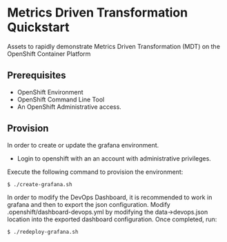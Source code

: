 # Metrics Driven Transformation Quickstart

Assets to rapidly demonstrate Metrics Driven Transformation (MDT) on the OpenShift Container Platform

## Prerequisites

* OpenShift Environment
* OpenShift Command Line Tool
* An OpenShift Administrative access.

## Provision

In order to create or update  the grafana environment.
* Login to openshift with an an account with administrative privileges.

Execute the following command to provision the environment:

```bash
$ ./create-grafana.sh
```

In order to modify the DevOps Dashboard, it is recommended to work in grafana and then to export the json configuration.
Modify .openshift/dashboard-devops.yml by modifying the data->devops.json location into the exported dashboard configuration.
Once completed, run: 

```bash
$ ./redeploy-grafana.sh
```